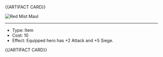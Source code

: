 <!-- ======================================

How to Contribute: https://ggs.wiki/r/howto

Artifact-specific info: https://github.com/GGS-ORG/artifact/blob/master/README.md

====================================== -->


{{ARTIFACT CARD}}

<!-- Card image goes here. -->

![Red Mist Maul](https://i.imgur.com/0uGhNxq.jpg)

---

<!-- Card description goes here. -->

* Type: Item
* Cost: 10
* Effect: Equipped hero has +2 Attack and +5 Siege.

{{/ARTIFACT CARD}}
